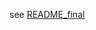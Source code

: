 
see [README_final](https://github.swarthmore.edu/CS87-S18/Project-rdiamon1-hhan3-twarner2/blob/master/source/README_final.md)
